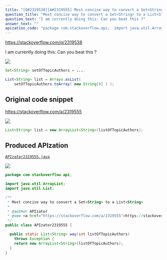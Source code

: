 ```yaml
---
title: "[Q#2319538][A#2319555] Most concise way to convert a Set<String> to a List<String>"
question_title: "Most concise way to convert a Set<String> to a List<String>"
question_text: "I am currently doing this: Can you beat this ?"
answer_text: ""
apization_code: "package com.stackoverflow.api;  import java.util.ArrayList; import java.util.List;  /**  * Most concise way to convert a Set<String> to a List<String>  *  * @author APIzator  * @see <a href=\"https://stackoverflow.com/a/2319555\">https://stackoverflow.com/a/2319555</a>  */ public class APIzator2319555 {    public static List<String> way(int listOfTopicAuthors)     throws Exception {     return new ArrayList<String>(listOfTopicAuthors);   } }"
---
```


https://stackoverflow.com/q/2319538

I am currently doing this:
Can you beat this ?


<div class="code-logo"><img src="/stackoverflow.png" /></div>

```java
Set<String> setOfTopicAuthors = ....

List<String> list = Arrays.asList( 
    setOfTopicAuthors.toArray( new String[0] ) );
```


## Original code snippet

https://stackoverflow.com/a/2319555



<div class="code-logo"><img src="/stackoverflow.png" /></div>

```java
List<String> list = new ArrayList<String>(listOfTopicAuthors);
```

## Produced APIzation

[`APIzator2319555.java`](https://github.com/pasqualesalza/apization-temp-data/raw/master/search/APIzator2319555.java)

<div class="code-logo"><img src="/apizator.png" /></div>

```java
package com.stackoverflow.api;

import java.util.ArrayList;
import java.util.List;

/**
 * Most concise way to convert a Set<String> to a List<String>
 *
 * @author APIzator
 * @see <a href="https://stackoverflow.com/a/2319555">https://stackoverflow.com/a/2319555</a>
 */
public class APIzator2319555 {

  public static List<String> way(int listOfTopicAuthors)
    throws Exception {
    return new ArrayList<String>(listOfTopicAuthors);
  }
}

```